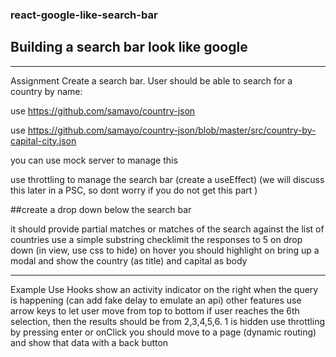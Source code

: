 ### react-google-like-search-bar
## Building a search bar look like google

---

Assignment
Create a search bar. User should be able to search for a country by name:

use https://github.com/samayo/country-json

use https://github.com/samayo/country-json/blob/master/src/country-by-capital-city.json

you can use mock server to manage this

use throttling to manage the search bar (create a useEffect) (we will discuss this later in a PSC,
so dont worry if you do not get this part )

##create a drop down below the search bar

it should provide partial matches or matches of the search against the list of countries
use a simple substring checklimit the responses to 5 on drop down (in view, use css to hide)
on hover you should highlight
on bring up a modal and show the country (as title) and capital as body

---


Example
Use Hooks
show an activity indicator on the right when the query is happening (can add fake delay to
emulate an api)
other features
use arrow keys to let user move from top to bottom
if user reaches the 6th selection, then the results should be from 2,3,4,5,6. 1 is hidden
use throttling
by pressing enter or onClick you should move to a page (dynamic routing) and show that data
with a back button
